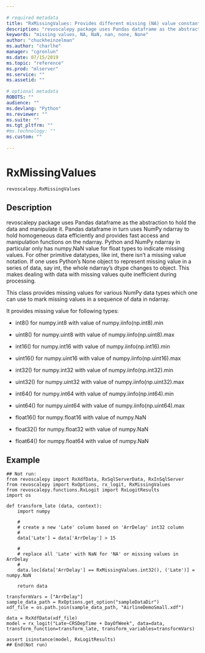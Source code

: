 ```yaml
--- 
 
# required metadata 
title: "RxMissingValues: Provides different missing (NA) value constants for various scalar types (revoscalepy)" 
description: "revoscalepy package uses Pandas dataframe as the abstraction to hold the data and manipulate it. Pandas dataframe in turn uses NumPy ndarray to hold homogeneous data efficiently and provides fast access and manipulation functions on the ndarray. Python and NumPy ndarray in particular only has numpy.NaN value for float types to indicate missing values. For other primitive datatypes, like int, there isn’t a missing value notation. If one uses Python’s None object to represent missing value in a series of data, say int, the whole ndarray’s dtype changes to object. This makes dealing with data with missing values quite inefficient during processing.This class provides missing values for various NumPy data types which one can use to mark missing values in a sequence of data in ndarray.It provides missing value for following types:int8() for numpy.int8 with value of numpy.iinfo(np.int8).min  uint8() for numpy.uint8 with value of numpy.iinfo(np.uint8).max  int16() for numpy.int16 with value of numpy.iinfo(np.int16).min  uint16() for numpy.uint16 with value of numpy.iinfo(np.uint16).max  int32() for numpy.int32 with value of numpy.iinfo(np.int32).min  uint32() for numpy.uint32 with value of numpy.iinfo(np.uint32).max  int64() for numpy.int64 with value of numpy.iinfo(np.int64).min  uint64() for numpy.uint64 with value of numpy.iinfo(np.uint64).max  float16() for numpy.float16 with value of numpy.NaN  float32() for numpy.float32 with value of numpy.NaN  float64() for numpy.float64 with value of numpy.NaN" 
keywords: "missing values, NA, NaN, nan, none, None" 
author: "chuckheinzelman"
ms.author: "charlhe" 
manager: "cgronlun" 
ms.date: 07/15/2019
ms.topic: "reference" 
ms.prod: "mlserver" 
ms.service: "" 
ms.assetid: "" 
 
# optional metadata 
ROBOTS: "" 
audience: "" 
ms.devlang: "Python" 
ms.reviewer: "" 
ms.suite: "" 
ms.tgt_pltfrm: "" 
#ms.technology: "" 
ms.custom: "" 
 
---
```


# RxMissingValues


 



```
revoscalepy.RxMissingValues
```





## Description

revoscalepy package uses Pandas dataframe as the abstraction to hold the
data and manipulate it. Pandas dataframe in turn uses NumPy ndarray to
hold homogeneous data efficiently and provides fast access and manipulation
functions on the ndarray. Python and NumPy ndarray in particular only has
numpy.NaN value for float types to indicate missing values. For other primitive
datatypes, like int, there isn’t a missing value notation. If one uses Python’s
None object to represent missing value in a series of data, say int, the whole
ndarray’s dtype changes to object. This makes dealing with data with
missing values quite inefficient during processing.

This class provides missing values for various NumPy data types which one
can use to mark missing values in a sequence of data in ndarray.

It provides missing value for following types:

* int8() for numpy.int8 with value of numpy.iinfo(np.int8).min 

* uint8() for numpy.uint8 with value of numpy.iinfo(np.uint8).max 

* int16() for numpy.int16 with value of numpy.iinfo(np.int16).min 

* uint16() for numpy.uint16 with value of numpy.iinfo(np.uint16).max 

* int32() for numpy.int32 with value of numpy.iinfo(np.int32).min 

* uint32() for numpy.uint32 with value of numpy.iinfo(np.uint32).max 

* int64() for numpy.int64 with value of numpy.iinfo(np.int64).min 

* uint64() for numpy.uint64 with value of numpy.iinfo(np.uint64).max 

* float16() for numpy.float16 with value of numpy.NaN 

* float32() for numpy.float32 with value of numpy.NaN 

* float64() for numpy.float64 with value of numpy.NaN 


## Example



```
## Not run:
from revoscalepy import RxXdfData, RxSqlServerData, RxInSqlServer
from revoscalepy import RxOptions, rx_logit, RxMissingValues
from revoscalepy.functions.RxLogit import RxLogitResults
import os

def transform_late (data, context):
    import numpy

    #
    # create a new 'Late' column based on 'ArrDelay' int32 column
    #
    data['Late'] = data['ArrDelay'] > 15

    #
    # replace all 'Late' with NaN for 'NA' or missing values in ArrDelay
    #
    data.loc[data['ArrDelay'] == RxMissingValues.int32(), ('Late')] = numpy.NaN

    return data

transformVars = ["ArrDelay"]
sample_data_path = RxOptions.get_option("sampleDataDir")
xdf_file = os.path.join(sample_data_path, "AirlineDemoSmall.xdf")

data = RxXdfData(xdf_file)
model = rx_logit("Late~CRSDepTime + DayOfWeek", data=data, transform_function=transform_late, transform_variables=transformVars)

assert isinstance(model, RxLogitResults)
## End(Not run)
```

